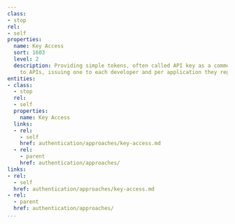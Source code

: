 ```yaml
---
class:
- stop
rel:
- self
properties:
  name: Key Access
  sort: 1603
  level: 2
  description: Providing simple tokens, often called API key as a common way to access
    to APIs, issuing one to each developer and per application they register.
entities:
- class:
  - stop
  rel:
  - self
  properties:
    name: Key Access
  links:
  - rel:
    - self
    href: authentication/approaches/key-access.md
  - rel:
    - parent
    href: authentication/approaches/
links:
- rel:
  - self
  href: authentication/approaches/key-access.md
- rel:
  - parent
  href: authentication/approaches/
...
```

